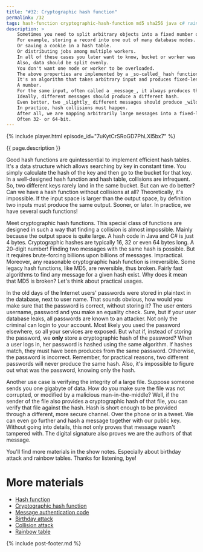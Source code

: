 ```yaml
---
title: "#32: Cryptographic hash function"
permalink: /32
tags: hash-function cryptographic-hash-function md5 sha256 java c# rainbow-table birthday-attack
description: >
    Sometimes you need to split arbitrary objects into a fixed number of groups.
    For example, storing a record into one out of many database nodes.
    Or saving a cookie in a hash table.
    Or distributing jobs among multiple workers.
    In all of these cases you later want to know, bucket or worker was chosen.
    Also, data should be split evenly.
    You don't want one node or worker to be overloaded.
    The above properties are implemented by a _so-called_ hash function.
    It's an algorithm that takes arbitrary input and produces fixed-length output.
    A number.
    For the same input, often called a _message_, it always produces the same output, known as a hash.
    Ideally, different messages should produce a different hash.
    Even better, two _slightly_ different messages should produce _wildly_ different hash.
    In practice, hash collisions must happen.
    After all, we are mapping arbitrarily large messages into a fixed-length hash.
    Often 32- or 64-bit.
---
```


{% include player.html episode_id="7uKytCrSRoGD7PhLXI5bx7" %}

{{ page.description }}



Good hash functions are quintessential to implement efficient hash tables.
It's a data structure which allows searching by key in constant time.
You simply calculate the hash of the key and then go to the bucket for that key.
In a well-designed hash function and hash table, collisions are infrequent.
So, two different keys rarely land in the same bucket.
But can we do better?
Can we have a hash function without collisions at all?
Theoretically, it's impossible.
If the input space is larger than the output space, by definition two inputs must produce the same output.
Sooner, or later.
In practice, we have several such functions!

Meet cryptographic hash functions.
This special class of functions are designed in such a way that finding a collision is almost impossible.
Mainly because the output space is quite large.
A hash code in Java and C# is just 4 bytes.
Cryptographic hashes are typically 16, 32 or even 64 bytes long.
A 20-digit number!
Finding two messages with the same hash is possible.
But it requires brute-forcing billions upon billions of messages.
Impractical.
Moreover, any reasonable cryptographic hash function is irreversible.
Some legacy hash functions, like MD5, are reversible, thus broken.
Fairly fast algorithms to find any message for a given hash exist.
Why does it mean that MD5 is broken?
Let's think about practical usages.

In the old days of the Internet users' passwords were stored in plaintext in the database, next to user name.
That sounds obvious, how would you make sure that the password is correct, without storing it?
The user enters username, password and you make an equality check.
Sure, but if your user database leaks, all passwords are known to an attacker.
Not only the criminal can login to your account.
Most likely you used the password elsewhere, so all your services are exposed.
But what if, instead of storing the password, we **only** store a cryptographic hash of the password?
When a user logs in, her password is hashed using the same algorithm.
If hashes match, they must have been produces from the same password.
Otherwise, the password is incorrect.
Remember, for practical reasons, two different passwords will never produce the same hash.
Also, it's impossible to figure out what was the password, knowing only the hash.

Another use case is verifying the integrity of a large file.
Suppose someone sends you one gigabyte of data.
How do you make sure the file was not corrupted, or modified by a malicious man-in-the-middle?
Well, if the sender of the file also provides a cryptographic hash of that file, you can verify that file against the hash.
Hash is short enough to be provided through a different, more secure channel.
Over the phone or in a tweet.
We can even go further and hash a message together with our public key.
Without going into details, this not only proves that message wasn't tampered with.
The digital signature also proves we are the authors of that message.

You'll find more materials in the show notes.
Especially about birthday attack and rainbow tables.
Thanks for listening, bye!



# More materials

* [Hash function](https://en.wikipedia.org/wiki/Hash_function)
* [Cryptographic hash function](https://en.wikipedia.org/wiki/Cryptographic_hash_function)
* [Message authentication code](https://en.wikipedia.org/wiki/Message_authentication_code)
* [Birthday attack](https://en.wikipedia.org/wiki/Birthday_attack)
* [Collision attack](https://en.wikipedia.org/wiki/Collision_attack)
* [Rainbow table](https://en.wikipedia.org/wiki/Rainbow_table)


{% include post-footer.md %}